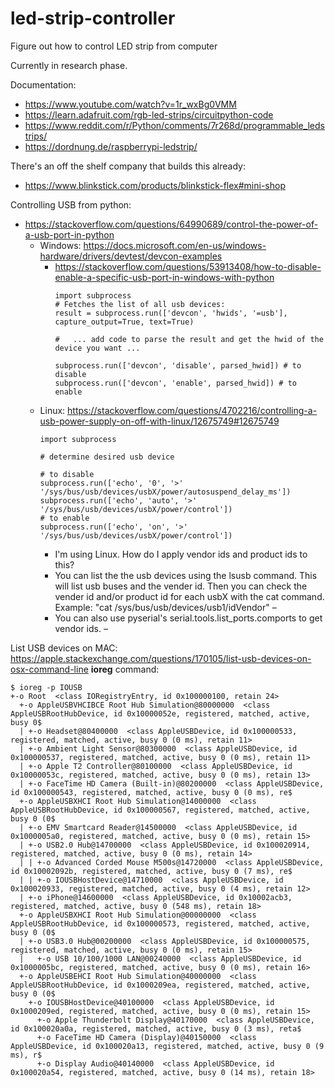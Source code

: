 # led-strip-controller
Figure out how to control LED strip from computer 

Currently in research phase. 

Documentation:
* https://www.youtube.com/watch?v=1r_wxBg0VMM
* https://learn.adafruit.com/rgb-led-strips/circuitpython-code
* https://www.reddit.com/r/Python/comments/7r268d/programmable_ledstrips/
* https://dordnung.de/raspberrypi-ledstrip/


There's an off the shelf company that builds this already:
* https://www.blinkstick.com/products/blinkstick-flex#mini-shop


Controlling USB from python:
* https://stackoverflow.com/questions/64990689/control-the-power-of-a-usb-port-in-python
  * Windows: https://docs.microsoft.com/en-us/windows-hardware/drivers/devtest/devcon-examples
    * https://stackoverflow.com/questions/53913408/how-to-disable-enable-a-specific-usb-port-in-windows-with-python
      ```
      import subprocess
      # Fetches the list of all usb devices:
      result = subprocess.run(['devcon', 'hwids', '=usb'], 
      capture_output=True, text=True)

      #   ... add code to parse the result and get the hwid of the device you want ...

      subprocess.run(['devcon', 'disable', parsed_hwid]) # to disable
      subprocess.run(['devcon', 'enable', parsed_hwid]) # to enable
      ```
  * Linux: https://stackoverflow.com/questions/4702216/controlling-a-usb-power-supply-on-off-with-linux/12675749#12675749
     ```
     import subprocess

     # determine desired usb device

     # to disable
     subprocess.run(['echo', '0', '>' '/sys/bus/usb/devices/usbX/power/autosuspend_delay_ms']) 
     subprocess.run(['echo', 'auto', '>' '/sys/bus/usb/devices/usbX/power/control']) 
     # to enable
     subprocess.run(['echo', 'on', '>' '/sys/bus/usb/devices/usbX/power/control']) 
     ```
     * I'm using Linux. How do I apply vendor ids and product ids to this? 
     * You can list the the usb devices using the lsusb command. This will list usb buses and the vender id. Then you can check the vender id and/or product id for each usbX with the cat command. Example: "cat /sys/bus/usb/devices/usb1/idVendor" – 
     * You can also use pyserial's serial.tools.list_ports.comports to get vendor ids. – 


List USB devices on MAC: https://apple.stackexchange.com/questions/170105/list-usb-devices-on-osx-command-line
**ioreg** command:
```
$ ioreg -p IOUSB
+-o Root  <class IORegistryEntry, id 0x100000100, retain 24>
  +-o AppleUSBVHCIBCE Root Hub Simulation@80000000  <class AppleUSBRootHubDevice, id 0x10000052e, registered, matched, active, busy 0$
  | +-o Headset@80400000  <class AppleUSBDevice, id 0x100000533, registered, matched, active, busy 0 (0 ms), retain 11>
  | +-o Ambient Light Sensor@80300000  <class AppleUSBDevice, id 0x100000537, registered, matched, active, busy 0 (0 ms), retain 11>
  | +-o Apple T2 Controller@80100000  <class AppleUSBDevice, id 0x10000053c, registered, matched, active, busy 0 (0 ms), retain 13>
  | +-o FaceTime HD Camera (Built-in)@80200000  <class AppleUSBDevice, id 0x100000543, registered, matched, active, busy 0 (0 ms), re$
  +-o AppleUSBXHCI Root Hub Simulation@14000000  <class AppleUSBRootHubDevice, id 0x100000567, registered, matched, active, busy 0 (0$
  | +-o EMV Smartcard Reader@14500000  <class AppleUSBDevice, id 0x1000005a0, registered, matched, active, busy 0 (0 ms), retain 15>
  | +-o USB2.0 Hub@14700000  <class AppleUSBDevice, id 0x100020914, registered, matched, active, busy 0 (0 ms), retain 14>
  | | +-o Advanced Corded Mouse M500s@14720000  <class AppleUSBDevice, id 0x10002092b, registered, matched, active, busy 0 (7 ms), re$
  | | +-o IOUSBHostDevice@14710000  <class AppleUSBDevice, id 0x100020933, registered, matched, active, busy 0 (4 ms), retain 12>
  | +-o iPhone@14600000  <class AppleUSBDevice, id 0x10002acb3, registered, matched, active, busy 0 (548 ms), retain 18>
  +-o AppleUSBXHCI Root Hub Simulation@00000000  <class AppleUSBRootHubDevice, id 0x100000573, registered, matched, active, busy 0 (0$
  | +-o USB3.0 Hub@00200000  <class AppleUSBDevice, id 0x100000575, registered, matched, active, busy 0 (0 ms), retain 15>
  |   +-o USB 10/100/1000 LAN@00240000  <class AppleUSBDevice, id 0x1000005bc, registered, matched, active, busy 0 (0 ms), retain 16>
  +-o AppleUSBEHCI Root Hub Simulation@40000000  <class AppleUSBRootHubDevice, id 0x1000209ea, registered, matched, active, busy 0 (0$
    +-o IOUSBHostDevice@40100000  <class AppleUSBDevice, id 0x1000209ed, registered, matched, active, busy 0 (0 ms), retain 15>
      +-o Apple Thunderbolt Display@40170000  <class AppleUSBDevice, id 0x100020a0a, registered, matched, active, busy 0 (3 ms), reta$
      +-o FaceTime HD Camera (Display)@40150000  <class AppleUSBDevice, id 0x100020a13, registered, matched, active, busy 0 (9 ms), r$
      +-o Display Audio@40140000  <class AppleUSBDevice, id 0x100020a54, registered, matched, active, busy 0 (14 ms), retain 18>
  ```
